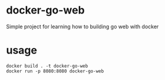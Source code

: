 # docker-go-web
Simple project for learning how to building go web with docker

# usage

```
docker build . -t docker-go-web
docker run -p 8080:8080 docker-go-web
```